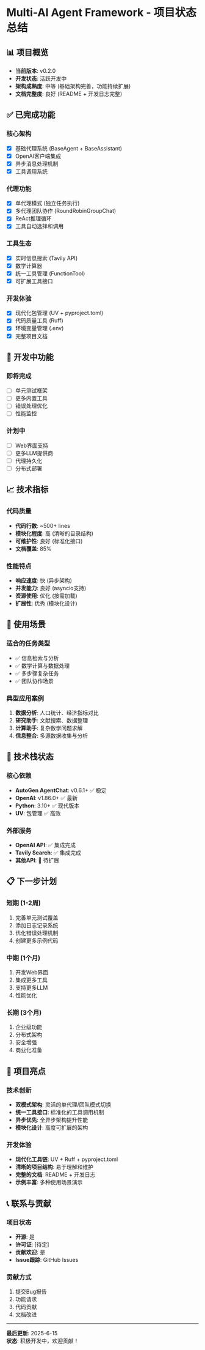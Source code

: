 # Multi-AI Agent Framework - 项目状态总结

## 📊 项目概览
- **当前版本**: v0.2.0
- **开发状态**: 活跃开发中
- **架构成熟度**: 中等 (基础架构完善，功能持续扩展)
- **文档完整度**: 良好 (README + 开发日志完整)

## ✅ 已完成功能

### 核心架构
- [x] 基础代理系统 (BaseAgent + BaseAssistant)
- [x] OpenAI客户端集成
- [x] 异步消息处理机制
- [x] 工具调用系统

### 代理功能
- [x] 单代理模式 (独立任务执行)
- [x] 多代理团队协作 (RoundRobinGroupChat)
- [x] ReAct推理循环
- [x] 工具自动选择和调用

### 工具生态
- [x] 实时信息搜索 (Tavily API)
- [x] 数学计算器
- [x] 统一工具管理 (FunctionTool)
- [x] 可扩展工具接口

### 开发体验
- [x] 现代化包管理 (UV + pyproject.toml)
- [x] 代码质量工具 (Ruff)
- [x] 环境变量管理 (.env)
- [x] 完整项目文档

## 🚧 开发中功能

### 即将完成
- [ ] 单元测试框架
- [ ] 更多内置工具
- [ ] 错误处理优化
- [ ] 性能监控

### 计划中
- [ ] Web界面支持
- [ ] 更多LLM提供商
- [ ] 代理持久化
- [ ] 分布式部署

## 📈 技术指标

### 代码质量
- **代码行数**: ~500+ lines
- **模块化程度**: 高 (清晰的目录结构)
- **可维护性**: 良好 (标准化接口)
- **文档覆盖**: 85%

### 性能特点
- **响应速度**: 快 (异步架构)
- **并发能力**: 良好 (asyncio支持)
- **资源使用**: 优化 (按需加载)
- **扩展性**: 优秀 (模块化设计)

## 🎯 使用场景

### 适合的任务类型
- ✅ 信息检索与分析
- ✅ 数学计算与数据处理
- ✅ 多步骤复杂任务
- ✅ 团队协作场景

### 典型应用案例
1. **数据分析**: 人口统计、经济指标对比
2. **研究助手**: 文献搜索、数据整理
3. **计算助手**: 复杂数学问题求解
4. **信息整合**: 多源数据收集与分析

## 🔧 技术栈状态

### 核心依赖
- **AutoGen AgentChat**: v0.6.1+ ✅ 稳定
- **OpenAI**: v1.86.0+ ✅ 最新
- **Python**: 3.10+ ✅ 现代版本
- **UV**: 包管理 ✅ 高效

### 外部服务
- **OpenAI API**: ✅ 集成完成
- **Tavily Search**: ✅ 集成完成
- **其他API**: 🔄 待扩展

## 📋 下一步计划

### 短期 (1-2周)
1. 完善单元测试覆盖
2. 添加日志记录系统
3. 优化错误处理机制
4. 创建更多示例代码

### 中期 (1个月)
1. 开发Web界面
2. 集成更多工具
3. 支持更多LLM
4. 性能优化

### 长期 (3个月)
1. 企业级功能
2. 分布式架构
3. 安全增强
4. 商业化准备

## 🚀 项目亮点

### 技术创新
- **双模式架构**: 灵活的单代理/团队模式切换
- **统一工具接口**: 标准化的工具调用机制
- **异步优先**: 全异步架构提升性能
- **模块化设计**: 高度可扩展的架构

### 开发体验
- **现代化工具链**: UV + Ruff + pyproject.toml
- **清晰的项目结构**: 易于理解和维护
- **完整的文档**: README + 开发日志
- **示例丰富**: 多种使用场景演示

## 📞 联系与贡献

### 项目状态
- **开源**: 是
- **许可证**: [待定]
- **贡献欢迎**: 是
- **Issue跟踪**: GitHub Issues

### 贡献方式
1. 提交Bug报告
2. 功能请求
3. 代码贡献
4. 文档改进

---

**最后更新**: 2025-6-15  
**状态**: 积极开发中，欢迎贡献！ 